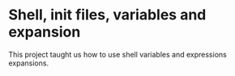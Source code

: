 # Shell, init files, variables and expansion

This project taught us how to use shell variables and expressions expansions.
